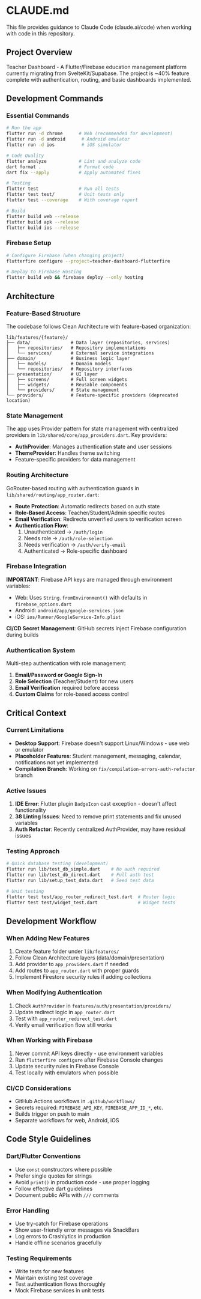 # CLAUDE.md

This file provides guidance to Claude Code (claude.ai/code) when working with code in this repository.

## Project Overview

Teacher Dashboard - A Flutter/Firebase education management platform currently migrating from SvelteKit/Supabase. The project is ~40% feature complete with authentication, routing, and basic dashboards implemented.

## Development Commands

### Essential Commands
```bash
# Run the app
flutter run -d chrome      # Web (recommended for development)
flutter run -d android      # Android emulator
flutter run -d ios          # iOS simulator

# Code Quality
flutter analyze            # Lint and analyze code
dart format .              # Format code
dart fix --apply           # Apply automated fixes

# Testing
flutter test               # Run all tests
flutter test test/         # Unit tests only
flutter test --coverage    # With coverage report

# Build
flutter build web --release
flutter build apk --release
flutter build ios --release
```

### Firebase Setup
```bash
# Configure Firebase (when changing project)
flutterfire configure --project=teacher-dashboard-flutterfire

# Deploy to Firebase Hosting
flutter build web && firebase deploy --only hosting
```

## Architecture

### Feature-Based Structure
The codebase follows Clean Architecture with feature-based organization:

```
lib/features/{feature}/
├── data/               # Data layer (repositories, services)
│   ├── repositories/   # Repository implementations
│   └── services/       # External service integrations
├── domain/             # Business logic layer
│   ├── models/         # Domain models
│   └── repositories/   # Repository interfaces
├── presentation/       # UI layer
│   ├── screens/        # Full screen widgets
│   ├── widgets/        # Reusable components
│   └── providers/      # State management
└── providers/          # Feature-specific providers (deprecated location)
```

### State Management
The app uses Provider pattern for state management with centralized providers in `lib/shared/core/app_providers.dart`. Key providers:
- **AuthProvider**: Manages authentication state and user sessions
- **ThemeProvider**: Handles theme switching
- Feature-specific providers for data management

### Routing Architecture
GoRouter-based routing with authentication guards in `lib/shared/routing/app_router.dart`:
- **Route Protection**: Automatic redirects based on auth state
- **Role-Based Access**: Teacher/Student/Admin specific routes
- **Email Verification**: Redirects unverified users to verification screen
- **Authentication Flow**: 
  1. Unauthenticated → `/auth/login`
  2. Needs role → `/auth/role-selection`
  3. Needs verification → `/auth/verify-email`
  4. Authenticated → Role-specific dashboard

### Firebase Integration

**IMPORTANT**: Firebase API keys are managed through environment variables:
- Web: Uses `String.fromEnvironment()` with defaults in `firebase_options.dart`
- Android: `android/app/google-services.json`
- iOS: `ios/Runner/GoogleService-Info.plist`

**CI/CD Secret Management**: GitHub secrets inject Firebase configuration during builds

### Authentication System
Multi-step authentication with role management:
1. **Email/Password or Google Sign-In**
2. **Role Selection** (Teacher/Student) for new users
3. **Email Verification** required before access
4. **Custom Claims** for role-based access control

## Critical Context

### Current Limitations
- **Desktop Support**: Firebase doesn't support Linux/Windows - use web or emulator
- **Placeholder Features**: Student management, messaging, calendar, notifications not yet implemented
- **Compilation Branch**: Working on `fix/compilation-errors-auth-refactor` branch

### Active Issues
1. **IDE Error**: Flutter plugin `BadgeIcon` cast exception - doesn't affect functionality
2. **38 Linting Issues**: Need to remove print statements and fix unused variables
3. **Auth Refactor**: Recently centralized AuthProvider, may have residual issues

### Testing Approach
```bash
# Quick database testing (development)
flutter run lib/test_db_simple.dart    # No auth required
flutter run lib/test_db_direct.dart    # Full auth test
flutter run lib/setup_test_data.dart   # Seed test data

# Unit testing
flutter test test/app_router_redirect_test.dart  # Router logic
flutter test test/widget_test.dart               # Widget tests
```

## Development Workflow

### When Adding New Features
1. Create feature folder under `lib/features/`
2. Follow Clean Architecture layers (data/domain/presentation)
3. Add provider to `app_providers.dart` if needed
4. Add routes to `app_router.dart` with proper guards
5. Implement Firestore security rules if adding collections

### When Modifying Authentication
1. Check `AuthProvider` in `features/auth/presentation/providers/`
2. Update redirect logic in `app_router.dart`
3. Test with `app_router_redirect_test.dart`
4. Verify email verification flow still works

### When Working with Firebase
1. Never commit API keys directly - use environment variables
2. Run `flutterfire configure` after Firebase Console changes
3. Update security rules in Firebase Console
4. Test locally with emulators when possible

### CI/CD Considerations
- GitHub Actions workflows in `.github/workflows/`
- Secrets required: `FIREBASE_API_KEY`, `FIREBASE_APP_ID_*`, etc.
- Builds trigger on push to main
- Separate workflows for web, Android, iOS

## Code Style Guidelines

### Dart/Flutter Conventions
- Use `const` constructors where possible
- Prefer single quotes for strings
- Avoid `print()` in production code - use proper logging
- Follow effective dart guidelines
- Document public APIs with `///` comments

### Error Handling
- Use try-catch for Firebase operations
- Show user-friendly error messages via SnackBars
- Log errors to Crashlytics in production
- Handle offline scenarios gracefully

### Testing Requirements
- Write tests for new features
- Maintain existing test coverage
- Test authentication flows thoroughly
- Mock Firebase services in unit tests